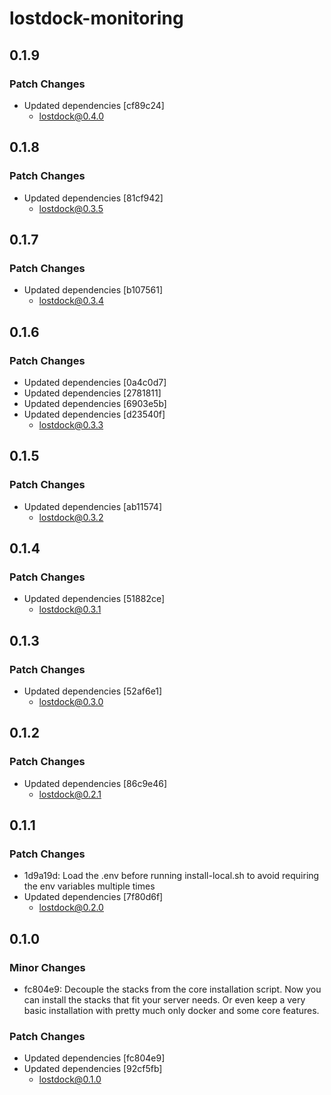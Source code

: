 # lostdock-monitoring

## 0.1.9

### Patch Changes

- Updated dependencies [cf89c24]
  - lostdock@0.4.0

## 0.1.8

### Patch Changes

- Updated dependencies [81cf942]
  - lostdock@0.3.5

## 0.1.7

### Patch Changes

- Updated dependencies [b107561]
  - lostdock@0.3.4

## 0.1.6

### Patch Changes

- Updated dependencies [0a4c0d7]
- Updated dependencies [2781811]
- Updated dependencies [6903e5b]
- Updated dependencies [d23540f]
  - lostdock@0.3.3

## 0.1.5

### Patch Changes

- Updated dependencies [ab11574]
  - lostdock@0.3.2

## 0.1.4

### Patch Changes

- Updated dependencies [51882ce]
  - lostdock@0.3.1

## 0.1.3

### Patch Changes

- Updated dependencies [52af6e1]
  - lostdock@0.3.0

## 0.1.2

### Patch Changes

- Updated dependencies [86c9e46]
  - lostdock@0.2.1

## 0.1.1

### Patch Changes

- 1d9a19d: Load the .env before running install-local.sh to avoid requiring the env variables multiple times
- Updated dependencies [7f80d6f]
  - lostdock@0.2.0

## 0.1.0

### Minor Changes

- fc804e9: Decouple the stacks from the core installation script. Now you can install the stacks that fit your server needs. Or even keep a very basic installation with pretty much only docker and some core features.

### Patch Changes

- Updated dependencies [fc804e9]
- Updated dependencies [92cf5fb]
  - lostdock@0.1.0
